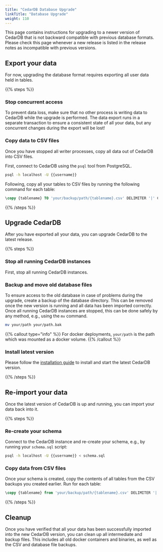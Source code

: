 ```yaml
---
title: "CedarDB Database Upgrade"
linkTitle: "Database Upgrade"
weight: 110
---
```

This page contains instructions for upgrading to a newer version of CedarDB that is not backward compatible with previous database formats.
Please check this page whenever a new release is listed in the release notes as incompatible with previous versions.


## Export your data
For now, upgrading the database format requires exporting all user data held in tables.

{{% steps %}}

### Stop concurrent access

To prevent data loss, make sure that no other process is writing data to CedarDB while the upgrade is performed.
The data export runs in a separate transaction to ensure a consistent state of all your data, but any concurrent changes during the export will be lost!

### Copy data to CSV files

Once you have stopped all writer processes, copy all data out of CedarDB into CSV files.

First, connect to CedarDB using the `psql` tool from PostgreSQL.

```bash
psql -h localhost -U {{username}}
```

Following, copy all your tables to CSV files by running the following command for each table:

```sql
\copy {tablename} TO 'your/backup/path/{tablename}.csv' DELIMITER '|' CSV NULL '';
```


{{% /steps %}}


## Upgrade CedarDB

After you have exported all your data, you can upgrade CedarDB to the latest release.

{{% steps %}}

### Stop all running CedarDB instances

First, stop all running CedarDB instances.

### Backup and move old database files

To ensure access to the old database in case of problems during the upgrade, create a backup of the database directory.
This can be removed once the new version is running and all data has been imported correctly.
Once all running CedarDB instances are stopped, this can be done safely by any method, e.g., using the `mv` command.

```bash
mv your/path your/path.bak
```

{{% callout type="info" %}}
For docker deployments, `your/path` is the path which was mounted as a docker volume.
{{% /callout %}}

### Install latest version

Please follow the [installation guide](../get_started) to install and start the latest CedarDB version.

{{% /steps %}}

## Re-import your data

Once the latest version of CedarDB is up and running, you can import your data back into it.

{{% steps %}} 

### Re-create your schema

Connect to the CedarDB instance and re-create your schema, e.g., by running your `schema.sql` script:

```bash
psql -h localhost -U {{username}} < schema.sql
```

### Copy data from CSV files
Once your schema is created, copy the contents of all tables from the CSV backups you created earlier.
Run for each table:

```sql
\copy {tablename} from 'your/backup/path/{tablename}.csv' DELIMITER '|' CSV NULL '';
```

{{% /steps %}}

## Cleanup

Once you have verified that all your data has been successfully imported into the new CedarDB version, you can clean up all intermediate and backup files.
This includes all old docker containers and binaries, as well as the CSV and database file backups.
